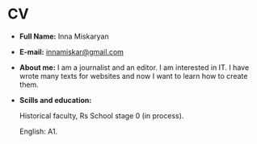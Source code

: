 # CV

* **Full Name:** Inna Miskaryan
* **E-mail:** innamiskar@gmail.com
* **About me:** I am a journalist and an editor. I am interested in IT. I have wrote many texts for websites and now I want to learn how to create them.

* **Scills and education:**
  
  Historical faculty, Rs School stage 0 (in process).
  
  English: A1.
